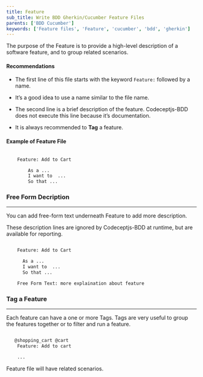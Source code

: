 ```yaml
---
title: Feature
sub_title: Write BDD Gherkin/Cucumber Feature Files
parents: ['BDD Cucumber']
keywords: ['Feature files', 'Feature', 'cucumber', 'bdd', 'gherkin']
---
```


The purpose of the Feature is to provide a high-level description of a software feature, and to group related scenarios.

#### Recommendations

- The first line of this file starts with the keyword `Feature:` followed by a name.

- It’s a good idea to use a name similar to the file name.

- The second line is a brief description of the feature. Codeceptjs-BDD does not execute this line because it’s documentation.

- It is always recommended to **Tag** a feature.

#### Example of Feature File

```bash

    Feature: Add to Cart

        As a ...
        I want to  ...
        So that ...

```

### Free Form Decription

---

You can add free-form text underneath Feature to add more description.

These description lines are ignored by Codeceptjs-BDD at runtime, but are available for reporting.

```bash

    Feature: Add to Cart

      As a ...
      I want to  ...
      So that ...

    Free Form Text: more explaination about feature

```

### Tag a Feature

---

Each feature can have a one or more Tags. Tags are very useful to group the features together or to filter and run a feature.

```bash

   @shopping_cart @cart
    Feature: Add to cart

    ...
```

Feature file will have related scenarios.
